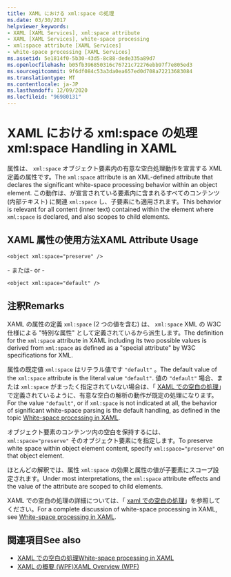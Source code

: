 ```yaml
---
title: XAML における xml:space の処理
ms.date: 03/30/2017
helpviewer_keywords:
- XAML [XAML Services], xml:space attribute
- XAML [XAML Services], white-space processing
- xml:space attribute [XAML Services]
- white-space processing [XAML Services]
ms.assetid: 5e1814f0-5b30-43d5-8c88-dede335a89d7
ms.openlocfilehash: b05fb396850316c76721c72276ebb97f7e805ed3
ms.sourcegitcommit: 9f6df084c53a3da0ea657ed0d708a72213683084
ms.translationtype: MT
ms.contentlocale: ja-JP
ms.lasthandoff: 12/09/2020
ms.locfileid: "96980131"
---
```

# <a name="xmlspace-handling-in-xaml"></a><span data-ttu-id="30c62-102">XAML における xml:space の処理</span><span class="sxs-lookup"><span data-stu-id="30c62-102">xml:space Handling in XAML</span></span>

<span data-ttu-id="30c62-103">属性は、 `xml:space` オブジェクト要素内の有意な空白処理動作を宣言する XML 定義の属性です。</span><span class="sxs-lookup"><span data-stu-id="30c62-103">The `xml:space` attribute is an XML-defined attribute that declares the significant white-space processing behavior within an object element.</span></span> <span data-ttu-id="30c62-104">この動作は、が宣言されている要素内に含まれるすべてのコンテンツ (内部テキスト) に関連 `xml:space` し、子要素にも適用されます。</span><span class="sxs-lookup"><span data-stu-id="30c62-104">This behavior is relevant for all content (inner text) contained within the element where `xml:space` is declared, and also scopes to child elements.</span></span>

## <a name="xaml-attribute-usage"></a><span data-ttu-id="30c62-105">XAML 属性の使用方法</span><span class="sxs-lookup"><span data-stu-id="30c62-105">XAML Attribute Usage</span></span>

```xaml
<object xml:space="preserve" />
```

 <span data-ttu-id="30c62-106">\- または</span><span class="sxs-lookup"><span data-stu-id="30c62-106">\- or -</span></span>

```xaml
<object xml:space="default" />
```

## <a name="remarks"></a><span data-ttu-id="30c62-107">注釈</span><span class="sxs-lookup"><span data-stu-id="30c62-107">Remarks</span></span>

<span data-ttu-id="30c62-108">XAML の属性の定義 `xml:space` (2 つの値を含む) は、 `xml:space` XML の W3C 仕様による "特別な属性" として定義されているから派生します。</span><span class="sxs-lookup"><span data-stu-id="30c62-108">The definition for the `xml:space` attribute in XAML including its two possible values is derived from `xml:space` as defined as a "special attribute" by W3C specifications for XML.</span></span>

<span data-ttu-id="30c62-109">属性の既定値 `xml:space` はリテラル値です `"default"` 。</span><span class="sxs-lookup"><span data-stu-id="30c62-109">The default value of the `xml:space` attribute is the literal value `"default"`.</span></span> <span data-ttu-id="30c62-110">値の `"default"` 場合、または `xml:space` がまったく指定されていない場合は、「 [XAML での空白の処理](white-space-processing.md)」で定義されているように、有意な空白の解析の動作が既定の処理になります。</span><span class="sxs-lookup"><span data-stu-id="30c62-110">For the value `"default"`, or if `xml:space` is not indicated at all, the behavior of significant white-space parsing is the default handling, as defined in the topic [White-space processing in XAML](white-space-processing.md).</span></span>

<span data-ttu-id="30c62-111">オブジェクト要素のコンテンツ内の空白を保持するには、 `xml:space="preserve"` そのオブジェクト要素にを指定します。</span><span class="sxs-lookup"><span data-stu-id="30c62-111">To preserve white space within object element content, specify `xml:space="preserve"` on that object element.</span></span>

<span data-ttu-id="30c62-112">ほとんどの解釈では、属性 `xml:space` の効果と属性の値が子要素にスコープ設定されます。</span><span class="sxs-lookup"><span data-stu-id="30c62-112">Under most interpretations, the `xml:space` attribute effects and the value of the attribute are scoped to child elements.</span></span>

<span data-ttu-id="30c62-113">XAML での空白の処理の詳細については、「 [xaml での空白の処理](white-space-processing.md)」を参照してください。</span><span class="sxs-lookup"><span data-stu-id="30c62-113">For a complete discussion of white-space processing in XAML, see [White-space processing in XAML](white-space-processing.md).</span></span>

## <a name="see-also"></a><span data-ttu-id="30c62-114">関連項目</span><span class="sxs-lookup"><span data-stu-id="30c62-114">See also</span></span>

- [<span data-ttu-id="30c62-115">XAML での空白の処理</span><span class="sxs-lookup"><span data-stu-id="30c62-115">White-space processing in XAML</span></span>](white-space-processing.md)
- [<span data-ttu-id="30c62-116">XAML の概要 (WPF)</span><span class="sxs-lookup"><span data-stu-id="30c62-116">XAML Overview (WPF)</span></span>](../net/wpf/fundamentals/xaml.md)
